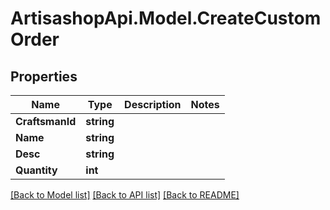 # ArtisashopApi.Model.CreateCustomOrder

## Properties

Name | Type | Description | Notes
------------ | ------------- | ------------- | -------------
**CraftsmanId** | **string** |  | 
**Name** | **string** |  | 
**Desc** | **string** |  | 
**Quantity** | **int** |  | 

[[Back to Model list]](../README.md#documentation-for-models) [[Back to API list]](../README.md#documentation-for-api-endpoints) [[Back to README]](../README.md)

